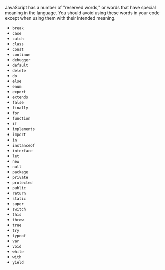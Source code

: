 <script>{
	"title": "Reserved Words",
	"level": "beginner",
	"source": "http://jqfundamentals.com/legacy",
	"attribution": [ "jQuery Fundamentals" ]
}</script>

JavaScript has a number of "reserved words," or words that have special meaning in the language. You should avoid using these words in your code except when using them with their intended meaning.

- `break`
- `case`
- `catch`
- `class`
- `const`
- `continue`
- `debugger`
- `default`
- `delete`
- `do`
- `else`
- `enum`
- `export`
- `extends`
- `false`
- `finally`
- `for`
- `function`
- `if`
- `implements`
- `import`
- `in`
- `instanceof`
- `interface`
- `let`
- `new`
- `null`
- `package`
- `private`
- `protected`
- `public`
- `return`
- `static`
- `super`
- `switch`
- `this`
- `throw`
- `true`
- `try`
- `typeof`
- `var`
- `void`
- `while`
- `with`
- `yield`
